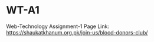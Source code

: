 # WT-A1
 Web-Technology Assignment-1 Page Link:
<a>https://shaukatkhanum.org.pk/join-us/blood-donors-club/</a>